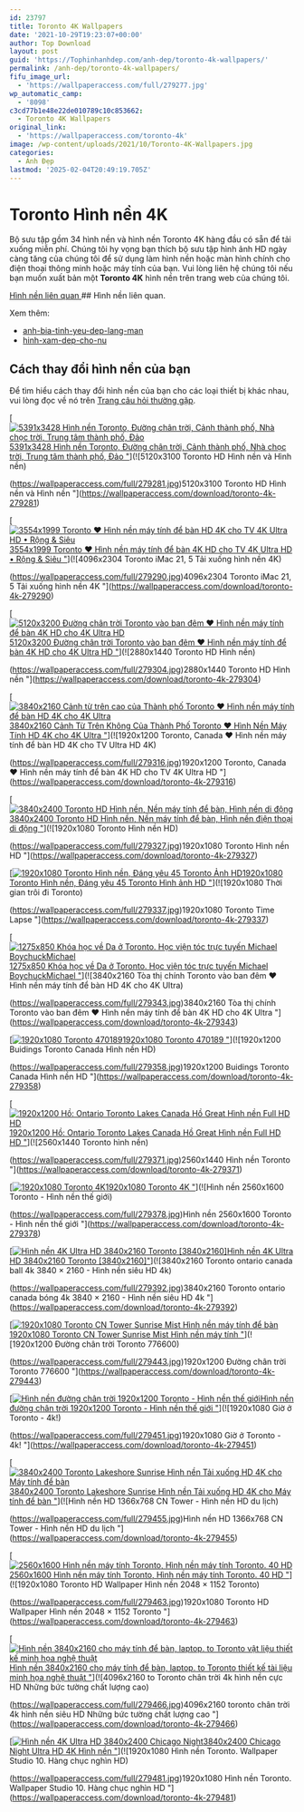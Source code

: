 ```yaml
---
id: 23797
title: Toronto 4K Wallpapers
date: '2021-10-29T19:23:07+00:00'
author: Top Download
layout: post
guid: 'https://Tophinhanhdep.com/anh-dep/toronto-4k-wallpapers/'
permalink: /anh-dep/toronto-4k-wallpapers/
fifu_image_url:
  - 'https://wallpaperaccess.com/full/279277.jpg'
wp_automatic_camp:
  - '8098'
c3cd77b1e48e22de010789c10c853662:
  - Toronto 4K Wallpapers
original_link:
  - 'https://wallpaperaccess.com/toronto-4k'
image: /wp-content/uploads/2021/10/Toronto-4K-Wallpapers.jpg
categories:
  - Ảnh Đẹp
lastmod: '2025-02-04T20:49:19.705Z'
---
```

# Toronto Hình nền 4K

Bộ sưu tập gồm 34 hình nền và hình nền Toronto 4K hàng đầu có sẵn để tải xuống miễn phí. Chúng tôi hy vọng bạn thích bộ sưu tập hình ảnh HD ngày càng tăng của chúng tôi để sử dụng làm hình nền hoặc màn hình chính cho điện thoại thông minh hoặc máy tính của bạn. Vui lòng liên hệ chúng tôi nếu bạn muốn xuất bản một **Toronto 4K** hình nền trên trang web của chúng tôi.

[Hình nền liên quan ](#related) ## Hình nền liên quan.

   
 Xem thêm:

   
- [anh-bia-tinh-yeu-dep-lang-man](https://tophinhanhdep.com/anh-bia/anh-bia-tinh-yeu-dep-lang-man/)
- [hinh-xam-dep-cho-nu](https://tophinhanhdep.com/hinh-xam-dep/hinh-xam-dep-cho-nu/)

## Cách thay đổi hình nền của bạn

Để tìm hiểu cách thay đổi hình nền của bạn cho các loại thiết bị khác nhau, vui lòng đọc về nó trên [Trang câu hỏi thường gặp](https://tophinhanhdep.com/faq/).

  
[[![5391x3428 Hình nền Toronto, Đường chân trời, Cảnh thành phố, Nhà chọc trời, Trung tâm thành phố, Đảo](https://wallpaperaccess.com/full/279277.jpg)5391x3428 Hình nền Toronto, Đường chân trời, Cảnh thành phố, Nhà chọc trời, Trung tâm thành phố, Đảo "](https://wallpaperaccess.com/download/toronto-4k-279277)](![5120x3100 Toronto HD Hình nền và Hình nền)

(https://wallpaperaccess.com/full/279281.jpg)5120x3100 Toronto HD Hình nền và Hình nền "](https://wallpaperaccess.com/download/toronto-4k-279281)

[[![3554x1999 Toronto ❤ Hình nền máy tính để bàn HD 4K cho TV 4K Ultra HD • Rộng & Siêu](https://wallpaperaccess.com/full/279282.jpg)3554x1999 Toronto ❤ Hình nền máy tính để bàn 4K HD cho TV 4K Ultra HD • Rộng &amp; Siêu "](https://wallpaperaccess.com/download/toronto-4k-279282)](![4096x2304 Toronto iMac 21, 5 Tải xuống hình nền 4K)

(https://wallpaperaccess.com/full/279290.jpg)4096x2304 Toronto iMac 21, 5 Tải xuống hình nền 4K "](https://wallpaperaccess.com/download/toronto-4k-279290)

[[![5120x3200 Đường chân trời Toronto vào ban đêm ❤ Hình nền máy tính để bàn 4K HD cho 4K Ultra HD](https://wallpaperaccess.com/full/279292.jpg)5120x3200 Đường chân trời Toronto vào ban đêm ❤ Hình nền máy tính để bàn 4K HD cho 4K Ultra HD "](https://wallpaperaccess.com/download/toronto-4k-279292)](![2880x1440 Toronto HD Hình nền)

(https://wallpaperaccess.com/full/279304.jpg)2880x1440 Toronto HD Hình nền "](https://wallpaperaccess.com/download/toronto-4k-279304)

[[![3840x2160 Cảnh từ trên cao của Thành phố Toronto ❤ Hình nền máy tính để bàn HD 4K cho 4K Ultra](https://wallpaperaccess.com/full/279309.jpg)3840x2160 Cảnh Từ Trên Không Của Thành Phố Toronto ❤ Hình Nền Máy Tính HD 4K cho 4K Ultra "](https://wallpaperaccess.com/download/toronto-4k-279309)](![1920x1200 Toronto, Canada ❤ Hình nền máy tính để bàn HD 4K cho TV Ultra HD 4K)

(https://wallpaperaccess.com/full/279316.jpg)1920x1200 Toronto, Canada ❤ Hình nền máy tính để bàn 4K HD cho TV 4K Ultra HD "](https://wallpaperaccess.com/download/toronto-4k-279316)

[[![3840x2400 Toronto HD Hình nền, Nền máy tính để bàn, Hình nền di động](https://wallpaperaccess.com/full/279319.jpg)3840x2400 Toronto HD Hình nền, Nền máy tính để bàn, Hình nền điện thoại di động "](https://wallpaperaccess.com/download/toronto-4k-279319)](![1920x1080 Toronto Hình nền HD)

(https://wallpaperaccess.com/full/279327.jpg)1920x1080 Toronto Hình nền HD "](https://wallpaperaccess.com/download/toronto-4k-279327)

[[![1920x1080 Toronto Hình nền, Đáng yêu 45 Toronto Ảnh HD](https://wallpaperaccess.com/full/279332.jpg)1920x1080 Toronto Hình nền, Đáng yêu 45 Toronto Hình ảnh HD "](https://wallpaperaccess.com/download/toronto-4k-279332)](![1920x1080 Thời gian trôi đi Toronto)

(https://wallpaperaccess.com/full/279337.jpg)1920x1080 Toronto Time Lapse "](https://wallpaperaccess.com/download/toronto-4k-279337)

[[![1275x850 Khóa học về Da ở Toronto.  Học viện tóc trực tuyến Michael BoychuckMichael](https://wallpaperaccess.com/full/279341.jpg)1275x850 Khóa học về Da ở Toronto. Học viện tóc trực tuyến Michael BoychuckMichael "](https://wallpaperaccess.com/download/toronto-4k-279341)](![3840x2160 Tòa thị chính Toronto vào ban đêm ❤ Hình nền máy tính để bàn HD 4K cho 4K Ultra)

(https://wallpaperaccess.com/full/279343.jpg)3840x2160 Tòa thị chính Toronto vào ban đêm ❤ Hình nền máy tính để bàn 4K HD cho 4K Ultra "](https://wallpaperaccess.com/download/toronto-4k-279343)

[[![1920x1080 Toronto 470189](https://wallpaperaccess.com/full/279354.jpg)1920x1080 Toronto 470189 "](https://wallpaperaccess.com/download/toronto-4k-279354)](![1920x1200 Buidings Toronto Canada Hình nền HD)

(https://wallpaperaccess.com/full/279358.jpg)1920x1200 Buidings Toronto Canada Hình nền HD "](https://wallpaperaccess.com/download/toronto-4k-279358)

[[![1920x1200 Hồ: Ontario Toronto Lakes Canada Hồ Great Hình nền Full HD HD](https://wallpaperaccess.com/full/279366.jpg)1920x1200 Hồ: Ontario Toronto Lakes Canada Hồ Great Hình nền Full HD HD "](https://wallpaperaccess.com/download/toronto-4k-279366)](![2560x1440 Toronto hình nền)

(https://wallpaperaccess.com/full/279371.jpg)2560x1440 Hình nền Toronto "](https://wallpaperaccess.com/download/toronto-4k-279371)

[[![1920x1080 Toronto 4K](https://wallpaperaccess.com/full/279377.jpg)1920x1080 Toronto 4K "](https://wallpaperaccess.com/download/toronto-4k-279377)](![Hình nền 2560x1600 Toronto - Hình nền thế giới)

(https://wallpaperaccess.com/full/279378.jpg)Hình nền 2560x1600 Toronto - Hình nền thế giới "](https://wallpaperaccess.com/download/toronto-4k-279378)

[[![Hình nền 4K Ultra HD 3840x2160 Toronto [3840x2160]](https://wallpaperaccess.com/full/279387.jpg)Hình nền 4K Ultra HD 3840x2160 Toronto \[3840x2160\]"](https://wallpaperaccess.com/download/toronto-4k-279387)](![3840x2160 Toronto ontario canada ball 4k 3840 × 2160 - Hình nền siêu HD 4k)

(https://wallpaperaccess.com/full/279392.jpg)3840x2160 Toronto ontario canada bóng 4k 3840 × 2160 - Hình nền siêu HD 4k "](https://wallpaperaccess.com/download/toronto-4k-279392)

[[![1920x1080 Toronto CN Tower Sunrise Mist Hình nền máy tính để bàn](https://wallpaperaccess.com/full/279440.jpg)1920x1080 Toronto CN Tower Sunrise Mist Hình nền máy tính "](https://wallpaperaccess.com/download/toronto-4k-279440)](![1920x1200 Đường chân trời Toronto 776600)

(https://wallpaperaccess.com/full/279443.jpg)1920x1200 Đường chân trời Toronto 776600 "](https://wallpaperaccess.com/download/toronto-4k-279443)

[[![Hình nền đường chân trời 1920x1200 Toronto - Hình nền thế giới](https://wallpaperaccess.com/full/279444.jpg)Hình nền đường chân trời 1920x1200 Toronto - Hình nền thế giới "](https://wallpaperaccess.com/download/toronto-4k-279444)](![1920x1080 Giờ ở Toronto - 4k!)

(https://wallpaperaccess.com/full/279451.jpg)1920x1080 Giờ ở Toronto - 4k! "](https://wallpaperaccess.com/download/toronto-4k-279451)

[[![3840x2400 Toronto Lakeshore Sunrise Hình nền Tải xuống HD 4K cho Máy tính để bàn](https://wallpaperaccess.com/full/279454.jpg)3840x2400 Toronto Lakeshore Sunrise Hình nền Tải xuống HD 4K cho Máy tính để bàn "](https://wallpaperaccess.com/download/toronto-4k-279454)](![Hình nền HD 1366x768 CN Tower - Hình nền HD du lịch)

(https://wallpaperaccess.com/full/279455.jpg)Hình nền HD 1366x768 CN Tower - Hình nền HD du lịch "](https://wallpaperaccess.com/download/toronto-4k-279455)

[[![2560x1600 Hình nền máy tính Toronto, Hình nền máy tính Toronto.  40 HD](https://wallpaperaccess.com/full/279460.jpg)2560x1600 Hình nền máy tính Toronto, Hình nền máy tính Toronto. 40 HD "](https://wallpaperaccess.com/download/toronto-4k-279460)](![1920x1080 Toronto HD Wallpaper Hình nền 2048 × 1152 Toronto)

(https://wallpaperaccess.com/full/279463.jpg)1920x1080 Toronto HD Wallpaper Hình nền 2048 × 1152 Toronto "](https://wallpaperaccess.com/download/toronto-4k-279463)

[[![Hình nền 3840x2160 cho máy tính để bàn, laptop.  to Toronto vật liệu thiết kế minh họa nghệ thuật](https://wallpaperaccess.com/full/279465.jpg)Hình nền 3840x2160 cho máy tính để bàn, laptop. to Toronto thiết kế tài liệu minh họa nghệ thuật "](https://wallpaperaccess.com/download/toronto-4k-279465)](![4096x2160 to Toronto chân trời 4k hình nền cực HD Những bức tường chất lượng cao)

(https://wallpaperaccess.com/full/279466.jpg)4096x2160 toronto chân trời 4k hình nền siêu HD Những bức tường chất lượng cao "](https://wallpaperaccess.com/download/toronto-4k-279466)

[[![Hình nền 4K Ultra HD 3840x2400 Chicago Night](https://wallpaperaccess.com/full/50194.jpg)3840x2400 Chicago Night Ultra HD 4K Hình nền "](https://wallpaperaccess.com/download/toronto-4k-50194)](![1920x1080 Hình nền Toronto.  Wallpaper Studio 10. Hàng chục nghìn HD)

(https://wallpaperaccess.com/full/279481.jpg)1920x1080 Hình nền Toronto. Wallpaper Studio 10. Hàng chục nghìn HD "](https://wallpaperaccess.com/download/toronto-4k-279481)
